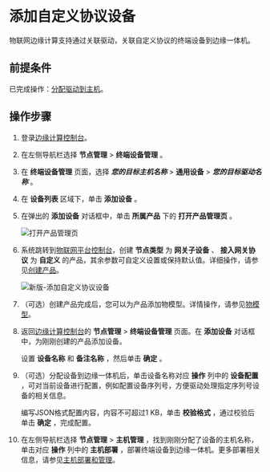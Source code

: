 添加自定义协议设备 
==============================

物联网边缘计算支持通过关联驱动，关联自定义协议的终端设备到边缘一体机。

前提条件 
-------------------------

已完成操作：[分配驱动到主机](/cn.zh-CN/设备接入/设备管理/添加驱动关联设备/分配驱动到主机.md)。

操作步骤 
-------------------------

1. 登录[边缘计算控制台](https://iotedge.console.aliyun.com)。

   

2. 在左侧导航栏选择 **节点管理** \> **终端设备管理** 。

   

3. 在 **终端设备管理** 页面，选择 ***您的目标主机名称*** \> **通用设备** \> ***您的目标驱动名称*** 。

   

4. 在 **设备列表** 区域下，单击 **添加设备** 。

   

5. 在弹出的 **添加设备** 对话框中，单击 **所属产品** 下的 **打开产品管理页** 。

   ![打开产品管理页 ](https://static-aliyun-doc.oss-accelerate.aliyuncs.com/assets/img/zh-CN/9530385261/p172714.png)
   

6. 系统跳转到[物联网平台控制台](http://iot.console.aliyun.com/)，创建 **节点类型** 为 **网关子设备** 、 **接入网关协议** 为 **自定义** 的产品，其余参数可自定义设置或保持默认值。详细操作，请参见[创建产品](/cn.zh-CN/设备接入/创建产品.md)。

   ![新版-添加自定义协议设备](https://static-aliyun-doc.oss-accelerate.aliyuncs.com/assets/img/zh-CN/7013713061/p172865.png)
   

7. （可选）创建产品完成后，您可以为产品添加物模型。详情操作，请参见[物模型](/cn.zh-CN/设备管理/物模型/物模型概述/什么是物模型.md)。

   

8. 返回[边缘计算控制台](https://iotedge.console.aliyun.com)的 **节点管理** \> **终端设备管理** 页面。在 **添加设备** 对话框中，为刚刚创建的产品添加设备。

   设置 **设备名称** 和 **备注名称** ，然后单击 **确定** 。
   

9. （可选）分配设备到边缘一体机后，单击设备名称对应 **操作** 列中的 **设备配置** ，可对当前设备进行配置，例如配置设备序列号，方便驱动处理指定序列号设备的相关信息。

   编写JSON格式配置内容，内容不可超过1 KB，单击 **校验格式** ，通过校验后单击 **确定** ，完成配置。
   

10. 在左侧导航栏选择 **节点管理** \> **主机管理** ，找到刚刚分配了设备的主机名称，单击对应 **操作** 列中的 **主机部署** ，部署终端设备到边缘一体机。更多部署相关信息，请参见[主机部署和管理](/cn.zh-CN/主机管理/云端管理/主机部署和管理.md)。

    





